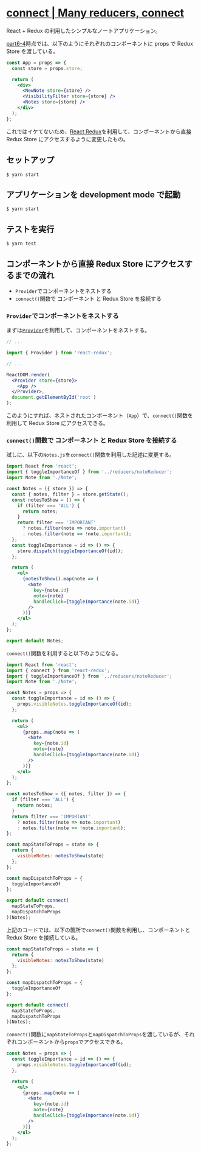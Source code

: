 # [connect | Many reducers, connect](https://fullstackopen.com/en/part6/many_reducers_connect#connect)

React + Redux の利用したシンプルなノートアプリケーション。

[part6-4](../part6-4)時点では、以下のようにそれぞれのコンポーネントに props で Redux Store を渡している。

```jsx
const App = props => {
  const store = props.store;

  return (
    <div>
      <NewNote store={store} />
      <VisibilityFilter store={store} />
      <Notes store={store} />
    </div>
  );
};
```

これではイケてないため、[React Redux](https://github.com/reduxjs/react-redux)を利用して、コンポーネントから直接 Redux Store にアクセスするように変更したもの。

## セットアップ

```shell
$ yarn start
```

## アプリケーションを development mode で起動

```shell
$ yarn start
```

## テストを実行

```shell
$ yarn test
```

## コンポーネントから直接 Redux Store にアクセスするまでの流れ

- `Provider`でコンポーネントをネストする
- `connect()`関数で コンポーネント と Redux Store を接続する

### `Provider`でコンポーネントをネストする

まずは[`Provider`](https://github.com/reduxjs/react-redux/blob/master/docs/api/Provider.md#provider)を利用して、コンポーネントをネストする。

```jsx
// ...

import { Provider } from 'react-redux';

// ...

ReactDOM.render(
  <Provider store={store}>
    <App />
  </Provider>,
  document.getElementById('root')
);
```

このようにすれば、ネストされたコンポーネント（`App`）で、`connect()`関数を利用して Redux Store にアクセスできる。

### `connect()`関数で コンポーネント と Redux Store を接続する

試しに、以下の`Notes.js`を`connect()`関数を利用した記述に変更する。

```jsx
import React from 'react';
import { toggleImportanceOf } from '../reducers/noteReducer';
import Note from './Note';

const Notes = ({ store }) => {
  const { notes, filter } = store.getState();
  const notesToShow = () => {
    if (filter === 'ALL') {
      return notes;
    }
    return filter === 'IMPORTANT'
      ? notes.filter(note => note.important)
      : notes.filter(note => !note.important);
  };
  const toggleImportance = id => () => {
    store.dispatch(toggleImportanceOf(id));
  };

  return (
    <ul>
      {notesToShow().map(note => (
        <Note
          key={note.id}
          note={note}
          handleClick={toggleImportance(note.id)}
        />
      ))}
    </ul>
  );
};

export default Notes;
```

`connect()`関数を利用すると以下のようになる。

```jsx
import React from 'react';
import { connect } from 'react-redux';
import { toggleImportanceOf } from '../reducers/noteReducer';
import Note from './Note';

const Notes = props => {
  const toggleImportance = id => () => {
    props.visibleNotes.toggleImportanceOf(id);
  };

  return (
    <ul>
      {props..map(note => (
        <Note
          key={note.id}
          note={note}
          handleClick={toggleImportance(note.id)}
        />
      ))}
    </ul>
  );
};

const notesToShow = ({ notes, filter }) => {
  if (filter === 'ALL') {
    return notes;
  }
  return filter === 'IMPORTANT'
    ? notes.filter(note => note.important)
    : notes.filter(note => !note.important);
};

const mapStateToProps = state => {
  return {
    visibleNotes: notesToShow(state)
  };
};

const mapDispatchToProps = {
  toggleImportanceOf
};

export default connect(
  mapStateToProps,
  mapDispatchToProps
)(Notes);
```

上記のコードでは、以下の箇所で`connect()`関数を利用し、コンポーネントと Redux Store を接続している。

```jsx
const mapStateToProps = state => {
  return {
    visibleNotes: notesToShow(state)
  };
};

const mapDispatchToProps = {
  toggleImportanceOf
};

export default connect(
  mapStateToProps,
  mapDispatchToProps
)(Notes);
```

`connect()`関数に`mapStateToProps`と`mapDispatchToProps`を渡しているが、それぞれコンポーネントから`props`でアクセスできる。

```jsx
const Notes = props => {
  const toggleImportance = id => () => {
    props.visibleNotes.toggleImportanceOf(id);
  };

  return (
    <ul>
      {props..map(note => (
        <Note
          key={note.id}
          note={note}
          handleClick={toggleImportance(note.id)}
        />
      ))}
    </ul>
  );
};
```
